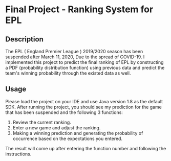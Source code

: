# Final Project - Ranking System for EPL

## Description

The EPL ( England Premier League ) 2019/2020 season has been suspended after March 11, 2020, Due to the spread of COVID-19. I implemented this project to predict the final ranking of EPL by constructing a PDF (probability distribution function) using previous data and predict the team's winning probability through the existed data as well.

## Usage

Please load the project on your IDE and use Java version 1.8 as the default SDK. After running the project, you should see my prediction for the game that has been suspended and the following 3 functions: 

1. Review the current ranking.
2. Enter a new game and adjust the ranking.
3. Making a winning prediction and generating the probability of occurrence based on the expectations you entered.

The result will come up after entering the function number and following the instructions.



